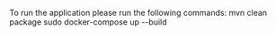 To run the application please run the following commands:
    mvn clean package
    sudo docker-compose up --build
